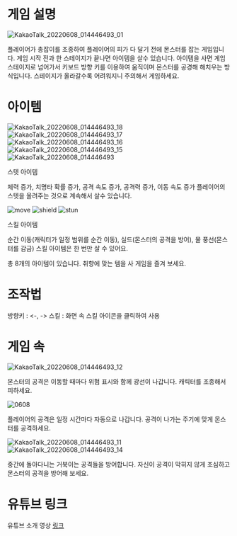 # 게임 설명

![KakaoTalk_20220608_014446493_01](https://user-images.githubusercontent.com/101915548/172439138-9af1ab29-ba82-4986-885c-dbba3b229507.png)

플레이어가 총잡이를 조종하여 플레이어의 피가 다 달기 전에 몬스터를 잡는 게임입니다.
게임 시작 전과 한 스테이지가 끝나면 아이템을 살수 있습니다.
아이템을 사면 게임 스테이지로 넘어가서 키보드 방향 키를 이용하여 움직이며 몬스터를 공경해 해치우는 방식입니다.
스테이지가 올라갈수록 어려워지니 주의해서 게임하세요.
 
# 아이템
![KakaoTalk_20220608_014446493_18](https://user-images.githubusercontent.com/101915548/172439306-bed6b59e-5a55-4257-b539-3c5830cd5224.png)
![KakaoTalk_20220608_014446493_17](https://user-images.githubusercontent.com/101915548/172439309-177ae4da-9083-4e22-88f9-d6ae72d72807.png)
![KakaoTalk_20220608_014446493_16](https://user-images.githubusercontent.com/101915548/172439310-86c90875-ff4d-417f-ad12-86ffa390095d.png)
![KakaoTalk_20220608_014446493_15](https://user-images.githubusercontent.com/101915548/172439314-df46a4e3-1f8c-4497-ba93-444aa3768635.png)
![KakaoTalk_20220608_014446493](https://user-images.githubusercontent.com/101915548/172439375-73c69c2d-832d-4c91-9283-c7dd43f557f6.png)

스텟 아이템

체력 증가,  치명타 확률 증가, 공격 속도 증가, 공격력 증가, 이동 속도 증가
플레이어의 스텟을 올려주는 것으로 계속해서 살수 있습니다.

![move](https://user-images.githubusercontent.com/101915548/172440072-cc77d402-90be-4cfc-95bb-cad44f283b47.png)
![shield](https://user-images.githubusercontent.com/101915548/172440078-4c08f5d0-fbe5-4c48-88f0-759eb7ffaa39.png)
![stun](https://user-images.githubusercontent.com/101915548/172440082-2625012c-46b9-4845-a199-863a1c6db7a2.png)

스킬 아이템

 순간 이동(캐릭터가 일정 범위를 순간 이동), 실드(몬스터의 공격을 방어), 물 풍선(몬스터를 감금)
스킬 아이템은 한 번만 살 수 있어요.
	
총 8개의 아이템이 있습니다. 취향에 맞는 템을 사 게임을 즐겨 보세요.

# 조작법
방향키 : <-, ->
스킬 : 화면 속 스킬 아이콘을 클릭하여 사용


# 게임 속

![KakaoTalk_20220608_014446493_12](https://user-images.githubusercontent.com/101915548/172440567-224f0bd9-3c59-4632-92ef-c419ecae41f5.png)

몬스터의 공격은 이동할 때마다 위험 표시와 함께 광선이 나갑니다. 캐릭터를 조종해서 피하세요.

![0608](https://user-images.githubusercontent.com/101915548/172441649-8db76934-3fc2-43f1-bc56-c69229387a77.PNG)

플레이어의 공격은 일정 시간마다 자동으로 나갑니다. 공격이 나가는 주기에 맞게 몬스터를 공격하세요.

![KakaoTalk_20220608_014446493_11](https://user-images.githubusercontent.com/101915548/172440702-d20e320f-c2d0-4c1d-91b6-7fb99c6536d5.png)
![KakaoTalk_20220608_014446493_14](https://user-images.githubusercontent.com/101915548/172440824-27fde9fe-04f9-4b35-a790-4f9e9ec58d08.png)

중간에 돌아다니는 거북이는 공격들을 방어합니다.
자신이 공격이 막히지 않게 조심하고 몬스터의 공격을 방어해 보세요.


# 유튜브 링크
 유튜브 소개 영상 [링크](https://youtu.be/_6nfB9DgBo8)

